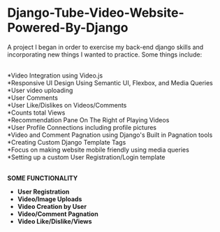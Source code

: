 # Django-Tube-Video-Website-Powered-By-Django

A project I began in order to exercise my back-end django skills and incorporating new things I wanted to practice. Some things include:

<br/>*Video Integration using Video.js
<br/>*Responsive UI Design Using Semantic UI, Flexbox, and Media Queries 
<br/>*User video uploading
<br/>*User Comments
<br/>*User Like/Dislikes on Videos/Comments
<br/>*Counts total Views
<br/>*Recommendation Pane On The Right of Playing Videos
<br/>*User Profile Connections including profile pictures
<br/>*Video and Comment Pagnation using Django's Built in Pagnation tools
<br/>*Creating Custom Django Template Tags
<br/>*Focus on making website mobile friendly using media queries
<br/>*Setting up a custom User Registration/Login template

<br/> <b>SOME FUNCTIONALITY <b>  
<ul>  
  <li>User Registration</li>
  <li>Video/Image Uploads</li>
  <li>Video Creation by User</li>
  <li>Video/Comment Pagnation</li>
  <li>Video Like/Dislike/Views</li>
</ul>
<br/>
